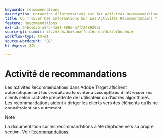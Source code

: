 ```yaml
---
keywords: recommendations
description: Obtention d’informations sur les activités Recommendations dans Adobe [!DNL Target] qui affichent automatiquement les produits ou le contenu susceptibles d’intéresser vos clients, en fonction des activités passées des utilisateurs.
title: Où Trouver Des Informations Sur Les Activités Recommendations ?
feature: Recommendations
exl-id: e4bc6e3b-a84d-4a8f-988e-a7f734892963
source-git-commit: 152257a52d836a88ffcd76cd9af5b3fbfbdc0839
workflow-type: tm+mt
source-wordcount: '82'
ht-degree: 32%

---
```


# Activité de recommandations

Les activités Recommendations dans Adobe Target affichent automatiquement les produits ou le contenu susceptibles d’intéresser vos clients selon l’activité précédente de l’utilisateur ou d’autres algorithmes. Les recommandations aident à diriger les clients vers des éléments qu’ils ne connaîtraient pas autrement.

>[!NOTE]
>
>La documentation sur les recommandations a été déplacée vers sa propre section. Voir [Recommandations](/help/main/c-recommendations/recommendations.md#concept_7556C8A4543942F2A77B13A29339C0C0).
